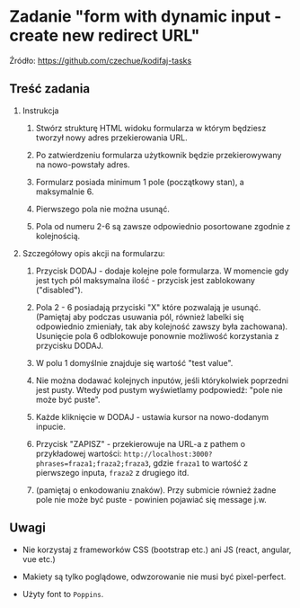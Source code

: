 # Zadanie "form with dynamic input - create new redirect URL"

Źródło: https://github.com/czechue/kodifaj-tasks

## Treść zadania

1. Instrukcja

    1. Stwórz strukturę HTML widoku formularza w którym będziesz tworzył nowy adres przekierowania URL. 

    2. Po zatwierdzeniu formularza użytkownik będzie przekierowywany na nowo-powstały adres. 

    3. Formularz posiada minimum 1 pole (początkowy stan), a maksymalnie 6. 

    4. Pierwszego pola nie można usunąć. 

    5. Pola od numeru 2-6 są zawsze odpowiednio posortowane zgodnie z kolejnością.


2. Szczegółowy opis akcji na formularzu:

    1. Przycisk DODAJ - dodaje kolejne pole formularza. W momencie gdy jest tych pól maksymalna ilość - przycisk jest zablokowany ("disabled"). 

    2. Pola 2 - 6 posiadają przyciski "X" które pozwalają je usunąć. (Pamiętaj aby podczas usuwania pól, również labelki się odpowiednio zmieniały, tak aby kolejność zawszy była zachowana). Usunięcie pola 6 odblokowuje ponownie możliwość korzystania z przycisku DODAJ.

    3. W polu 1 domyślnie znajduje się wartość "test value".

    4. Nie można dodawać kolejnych inputów, jeśli którykolwiek poprzedni jest pusty. Wtedy pod pustym wyświetlamy podpowiedź: "pole nie może być puste".

    5. Każde kliknięcie w DODAJ - ustawia kursor na nowo-dodanym inpucie.

    6. Przycisk "ZAPISZ" - przekierowuje na URL-a z pathem o przykładowej wartości: `http://localhost:3000?phrases=fraza1;fraza2;fraza3`, gdzie `fraza1` to wartość z pierwszego inputa, `fraza2` z drugiego itd.
    
    7. (pamiętaj o enkodowaniu znaków). Przy submicie również żadne pole nie może być puste - powinien pojawiać się message j.w.


## Uwagi
    
*   Nie korzystaj z frameworków CSS (bootstrap etc.) ani JS (react, angular, vue etc.)

*   Makiety są tylko poglądowe, odwzorowanie nie musi być pixel-perfect.

*   Użyty font to `Poppins`.
